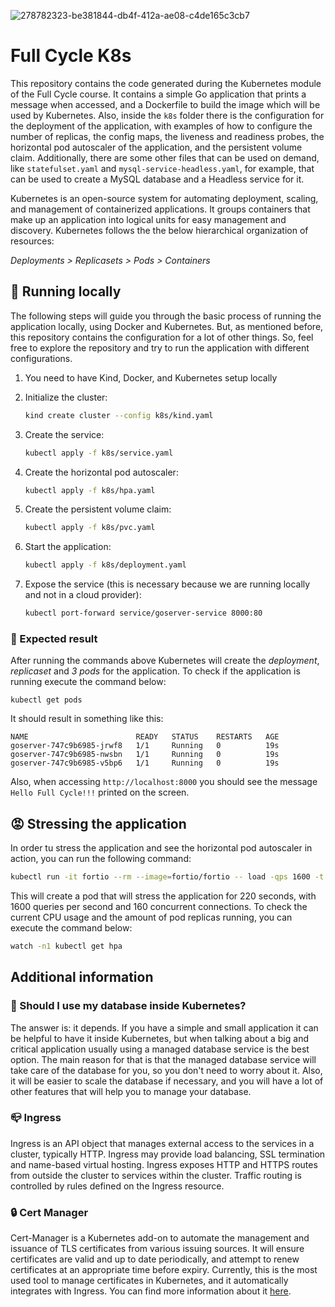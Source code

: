 ![278782323-be381844-db4f-412a-ae08-c4de165c3cb7](https://github.com/emiliosheinz/full-cycle-kubernetes/assets/103655828/254f5c94-4146-450f-80f4-df61ce81674d)

# Full Cycle K8s

This repository contains the code generated during the Kubernetes module of the Full Cycle course. It contains a simple Go application that prints a message when accessed, and a Dockerfile to build the image which will be used by Kubernetes. Also, inside the `k8s` folder there is the configuration for the deployment of the application, with examples of how to configure the number of replicas, the config maps, the liveness and readiness probes, the horizontal pod autoscaler of the application, and the persistent volume claim. Additionally, there are some other files that can be used on demand, like `statefulset.yaml` and `mysql-service-headless.yaml`, for example, that can be used to create a MySQL database and a Headless service for it.

Kubernetes is an open-source system for automating deployment, scaling, and management of containerized applications. It groups containers that make up an application into logical units for easy management and discovery. Kubernetes follows the the below hierarchical organization of resources:

_Deployments > Replicasets > Pods > Containers_

## 🔧 Running locally

The following steps will guide you through the basic process of running the application locally, using Docker and Kubernetes. But, as mentioned before, this repository contains the configuration for a lot of other things. So, feel free to explore the repository and try to run the application with different configurations.

1. You need to have Kind, Docker, and Kubernetes setup locally
1. Initialize the cluster:
    ```bash
    kind create cluster --config k8s/kind.yaml
    ```
1. Create the service:

    ```bash
    kubectl apply -f k8s/service.yaml
    ```
1. Create the horizontal pod autoscaler:

    ```bash
    kubectl apply -f k8s/hpa.yaml
    ```
1. Create the persistent volume claim:

    ```bash
    kubectl apply -f k8s/pvc.yaml
    ```
1. Start the application:

    ```bash
    kubectl apply -f k8s/deployment.yaml
    ```
1. Expose the service (this is necessary because we are running locally and not in a cloud provider):

    ```bash
    kubectl port-forward service/goserver-service 8000:80
    ```

### 🎯 Expected result

After running the commands above Kubernetes will create the *deployment*, *replicaset* and *3 pods* for the application. To check if the application is running execute the command below:

```
kubectl get pods
```

It should result in something like this:

```
NAME                        READY   STATUS    RESTARTS   AGE
goserver-747c9b6985-jrwf8   1/1     Running   0          19s
goserver-747c9b6985-nwsbn   1/1     Running   0          19s
goserver-747c9b6985-v5bp6   1/1     Running   0          19s
```

Also, when accessing `http://localhost:8000` you should see the message `Hello Full Cycle!!!` printed on the screen.

## 😡 Stressing the application

In order tu stress the application and see the horizontal pod autoscaler in action, you can run the following command:

```bash
kubectl run -it fortio --rm --image=fortio/fortio -- load -qps 1600 -t 220s -c 160 "http://goserver-service/healthz"
```

This will create a pod that will stress the application for 220 seconds, with 1600 queries per second and 160 concurrent connections. To check the current CPU usage and the amount of pod replicas running, you can execute the command below:

```bash
watch -n1 kubectl get hpa
```

## Additional information

### 🧐 Should I use my database inside Kubernetes?

The answer is: it depends. If you have a simple and small application it can be helpful to have it inside Kubernetes, but when talking about a big and critical application usually using a managed database service is the best option. The main reason for that is that the managed database service will take care of the database for you, so you don't need to worry about it. Also, it will be easier to scale the database if necessary, and you will have a lot of other features that will help you to manage your database. 

### 📪 Ingress

Ingress is an API object that manages external access to the services in a cluster, typically HTTP. Ingress may provide load balancing, SSL termination and name-based virtual hosting. Ingress exposes HTTP and HTTPS routes from outside the cluster to services within the cluster. Traffic routing is controlled by rules defined on the Ingress resource.

### 🔒 Cert Manager

Cert-Manager is a Kubernetes add-on to automate the management and issuance of TLS certificates from various issuing sources. It will ensure certificates are valid and up to date periodically, and attempt to renew certificates at an appropriate time before expiry. Currently, this is the most used tool to manage certificates in Kubernetes, and it automatically integrates with Ingress. You can find more information about it [here](https://cert-manager.io/docs/).